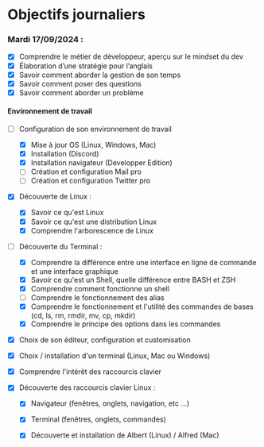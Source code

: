 # Objectifs journaliers

### Mardi 17/09/2024 :


* [x] Comprendre le métier de développeur, aperçu sur le mindset du dev
* [x] Élaboration d’une stratégie pour l’anglais
* [x] Savoir comment aborder la gestion de son temps
* [x] Savoir comment poser des questions
* [x] Savoir comment aborder un problème

#### Environnement de travail

* [ ] Configuration de son environnement de travail
  * [x] Mise à jour OS (Linux, Windows, Mac)
  * [x] Installation (Discord)
  * [x] Installation navigateur (Developper Edition)
  * [ ] Création et configuration Mail pro 
  * [ ] Création et configuration Twitter pro 

* [x] Découverte de Linux :
  * [x] Savoir ce qu'est Linux
  * [x] Savoir ce qu'est une distribution Linux
  * [x] Comprendre l'arborescence de Linux

* [ ] Découverte du Terminal : 
  * [x] Comprendre la différence entre une interface en ligne de commande et une interface graphique
  * [x] Savoir ce qu'est un Shell, quelle différence entre BASH et ZSH 
  * [x] Comprendre comment fonctionne un shell
  * [ ] Comprendre le fonctionnement des alias
  * [x] Comprendre le fonctionnement et l'utilité des commandes de bases (cd, ls, rm, rmdir, mv, cp, mkdir)
  * [x] Comprendre le principe des options dans les commandes

* [x] Choix de son éditeur, configuration et customisation
* [x] Choix / installation d'un terminal (Linux, Mac ou Windows)

* [x] Comprendre l'intérêt des raccourcis clavier
* [x] Découverte des raccourcis clavier Linux : 
  * [x] Navigateur (fenêtres, onglets, navigation, etc …)
  * [x] Terminal (fenêtres, onglets, commandes)
  * [x] Découverte et installation de Albert (Linux) / Alfred (Mac)

